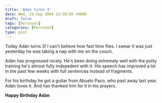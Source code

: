 ```yaml
---
title: 'Adan turns 3'
date: Wed, 29 Sep 2004 13:59:58 +0000
draft: false
tags: [Personal]
categories: [Personal]
type: post
---
```


Today Adán turns 3! I can't believe how fast time flies. I swear it was just yesterday he was taking a nap with me on the couch.

Adán has progressed nicely. He's been doing extremely well with the potty training he's almost fully indepedent with it. His speech has improved a lot in the past few weeks with full sentences instead of fragments.

For his birthday he got a guitar from Abuelo Paco, who past away last year. Adán loves it. And has thanked him for it in his prayers.

**Happy Birthday Adán**